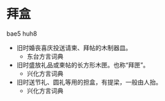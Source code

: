 





# 拜盒
bae5 huh8
+ 旧时婚丧喜庆投送请柬、拜帖的木制器皿。
  * 东台方言词典
+ 旧时盛放礼品或柬帖的长方形木匣。也称“拜匣”。
  * 兴化方言词典
+ 旧时送节礼、圆礼等用的担盒，有提梁，一般由人抬。
  * 兴化方言词典
